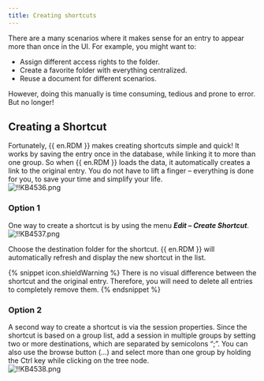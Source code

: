 ```yaml
---
title: Creating shortcuts
---
```

There are a many scenarios where it makes sense for an entry to appear more than once in the UI. For example, you might want to:  

- Assign different access rights to the folder.
- Create a favorite folder with everything centralized.
- Reuse a document for different scenarios.

However, doing this manually is time consuming, tedious and prone to error. But no longer!

## Creating a Shortcut

Fortunately, {{ en.RDM }} makes creating shortcuts simple and quick! It works by saving the entry once in the database, while linking it to more than one group. So when {{ en.RDM }} loads the data, it automatically creates a link to the original entry. You do not have to lift a finger – everything is done for you, to save your time and simplify your life.  
![!!KB4536.png](https://webdevolutions.azureedge.net/docs/en/kb/KB4536.png)

### Option 1

One way to create a shortcut is by using the menu ***Edit – Create Shortcut***.  
![!!KB4537.png](https://webdevolutions.azureedge.net/docs/en/kb/KB4537.png)  

Choose the destination folder for the shortcut. {{ en.RDM }} will automatically refresh and display the new shortcut in the list.

{% snippet icon.shieldWarning %}
There is no visual difference between the shortcut and the original entry. Therefore, you will need to delete all entries to completely remove them.
{% endsnippet %}

### Option 2

A second way to create a shortcut is via the session properties. Since the shortcut is based on a group list, add a session in multiple groups by setting two or more destinations, which are separated by semicolons “;”. You can also use the browse button (…) and select more than one group by holding the Ctrl key while clicking on the tree node.  
![!!KB4538.png](https://webdevolutions.azureedge.net/docs/en/kb/KB4538.png)